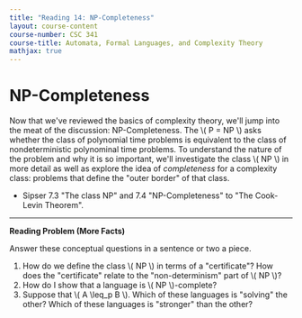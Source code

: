 ```yaml
---
title: "Reading 14: NP-Completeness"
layout: course-content
course-number: CSC 341
course-title: Automata, Formal Languages, and Complexity Theory
mathjax: true
---
```


# NP-Completeness

Now that we've reviewed the basics of complexity theory, we'll jump into the meat of the discussion: NP-Completeness.
The \\( P = NP \\) asks whether the class of polynomial time problems is equivalent to the class of nondeterministic polynominal time problems.
To understand the nature of the problem and why it is so important, we'll investigate the class \\( NP \\) in more detail as well as explore the idea of *completeness* for a complexity class: problems that define the "outer border" of that class.

* Sipser 7.3 "The class NP" and 7.4 "NP-Completeness" to "The Cook-Levin Theorem".

---

**Reading Problem (More Facts)**

Answer these conceptual questions in a sentence or two a piece.

1. How do we define the class \\( NP \\) in terms of a "certificate"?
   How does the "certificate" relate to the "non-determinism" part of \\( NP \\)?
2. How do I show that a language is \\( NP \\)-complete?
3. Suppose that \\( A \leq_p B \\).
   Which of these languages is "solving" the other?
   Which of these languages is "stronger" than the other?
